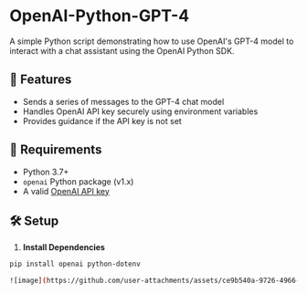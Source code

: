 # OpenAI-Python-GPT-4

A simple Python script demonstrating how to use OpenAI's GPT-4 model to interact with a chat assistant using the OpenAI Python SDK.

## 🚀 Features

- Sends a series of messages to the GPT-4 chat model
- Handles OpenAI API key securely using environment variables
- Provides guidance if the API key is not set

## 📄 Requirements

- Python 3.7+
- `openai` Python package (v1.x)
- A valid [OpenAI API key](https://platform.openai.com/account/api-keys)

## 🛠️ Setup

1. **Install Dependencies**

```bash
pip install openai python-dotenv

![image](https://github.com/user-attachments/assets/ce9b540a-9726-4966-b4eb-bbd93951e565)
